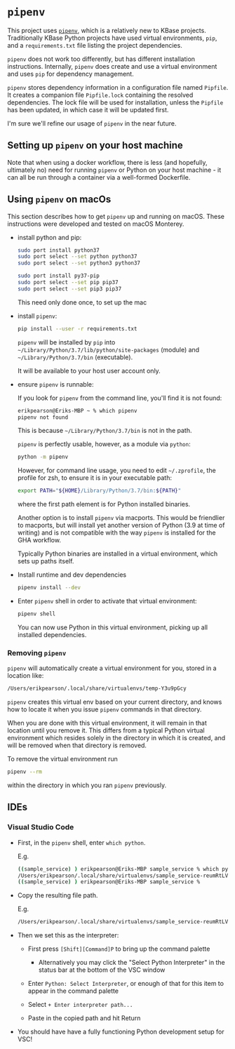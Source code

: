 # `pipenv`

This project uses [`pipenv`](https://pipenv.pypa.io/en/latest/), which is a relatively new to KBase projects. Traditionally KBase Python projects have used virtual environments, `pip`, and a `requirements.txt` file listing the project dependencies.

`pipenv` does not work too differently, but has different installation instructions. Internally, `pipenv` does create and use a virtual environment and uses `pip` for dependency management.

`pipenv` stores dependency information in a configuration file named `Pipfile`. It creates a companion file `Pipfile.lock` containing the resolved dependencies. The lock file will be used for installation, unless the `Pipfile` has been updated, in which case it will be updated first.

I'm sure we'll refine our usage of `pipenv` in the near future.

## Setting up `pipenv` on your host machine

Note that when using a docker workflow, there is less (and hopefully, ultimately no) need for running `pipenv` or Python on your host machine - it can all be run through a container via a well-formed Dockerfile.

## Using `pipenv` on macOs

This section describes how to get `pipenv` up and running on macOS. These instructions were developed and tested on macOS Monterey.

- install python and pip:

  ```sh
  sudo port install python37
  sudo port select --set python python37
  sudo port select --set python3 python37

  sudo port install py37-pip
  sudo port select --set pip pip37
  sudo port select --set pip3 pip37
  ```

  This need only done once, to set up the mac

- install `pipenv`:

  ```sh
  pip install --user -r requirements.txt
  ```

  `pipenv` will be installed by `pip` into `~/Library/Python/3.7/lib/python/site-packages` (module) and `~/Library/Python/3.7/bin` (executable).

  It will be available to your host user account only.

- ensure `pipenv` is runnable:

  If you look for `pipenv` from the command line, you'll find it is not found:

  ```sh
  erikpearson@Eriks-MBP ~ % which pipenv
  pipenv not found
  ```

  This is because `~/Library/Python/3.7/bin` is not in the path.

  `pipenv` is perfectly usable, however, as a module via `python`:

  ```sh
  python -m pipenv
  ```

  However, for command line usage, you need to edit `~/.zprofile`, the profile for zsh, to ensure it is in your executable path:

  ```sh
  export PATH="${HOME}/Library/Python/3.7/bin:${PATH}"
  ```

  where the first path element is for Python installed binaries.

  Another option is to install `pipenv` via macports. This would be friendlier to macports, but will install yet another version of Python (3.9 at time of writing) and is not compatible with the way `pipenv` is installed for the GHA workflow.

  Typically Python binaries are installed in a virtual environment, which sets up paths itself.

- Install runtime and dev dependencies

    ```sh
    pipenv install --dev
    ```

- Enter `pipenv` shell in order to activate that virtual environment:

  ```sh
  pipenv shell
  ```

  You can now use Python in this virtual environment, picking up all installed dependencies.

### Removing `pipenv`

`pipenv` will automatically create a virtual environment for you, stored in a location like:

```sh
/Users/erikpearson/.local/share/virtualenvs/temp-Y3u9pGcy
```

`pipenv` creates this virtual env based on your current directory, and knows how to locate it when you issue `pipenv` commands in that directory.

When you are done with this virtual environment, it will remain in that location until you remove it. This differs from a typical Python virtual environment which resides solely in the directory in which it is created, and will be removed when that directory is removed.

To remove the virtual environment run

```sh
pipenv --rm
```

within the directory in which you ran `pipenv` previously.

## IDEs

### Visual Studio Code

- First, in the `pipenv` shell, enter `which python`.

    E.g. 

    ```sh
    ((sample_service) ) erikpearson@Eriks-MBP sample_service % which python
    /Users/erikpearson/.local/share/virtualenvs/sample_service-reumRtLV/bin/python
    ((sample_service) ) erikpearson@Eriks-MBP sample_service % 
    ```

- Copy the resulting file path.

    E.g.

    ```sh
    /Users/erikpearson/.local/share/virtualenvs/sample_service-reumRtLV/bin/python
    ```

- Then we set this as the interpreter:

  - First press `[Shift][Command]P` to bring up the command palette
    - Alternatively you may click the "Select Python Interpreter" in the status bar at the bottom of the VSC window

  - Enter `Python: Select Interpreter`, or enough of that for this item to appear in the command palette

  - Select `+ Enter interpreter path...`

  - Paste in the copied path and hit Return

- You should have have a fully functioning Python development setup for VSC!
